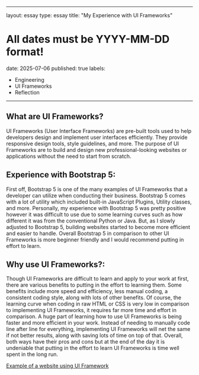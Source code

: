 
---
layout: essay
type: essay
title: "My Experience with UI Frameworks"
# All dates must be YYYY-MM-DD format!
date: 2025-07-06
published: true
labels:
  - Engineering
  - UI Frameworks
  - Reflection
---
## What are UI Frameworks?
UI Frameworks (User Interface Frameworks) are pre-built tools used to help developers design and implement user interfaces efficiently. They provide responsive design tools, style guidelines, and more. The purpose of UI Frameworks are to build and design new professional-looking websites or applications without the need to start from scratch. 

## Experience with Bootstrap 5:
First off, Bootstrap 5 is one of the many examples of UI Frameworks that a developer can utilize when conducting their business. Bootstrap 5 comes with a lot of utility which included built-in JavaScript Plugins, Utility classes, and more. Personally, my experience with Bootstrap 5 was pretty positive however it was difficult to use due to some learning curves such as how different it was from the conventional Python or Java. But, as I slowly adjusted to Bootstrap 5, building websites started to become more efficient and easier to handle. Overall Bootstrap 5 in comparison to other UI Frameworks is more beginner friendly and I would recommend putting in effort to learn. 

## Why use UI Frameworks?:
Though UI Frameworks are difficult to learn and apply to your work at first, there are various benefits to putting in the effort to learning them. Some benefits include more speed and efficiency, less manual coding, a consistent coding style, along with lots of other benefits. Of course, the learning curve when coding in raw HTML or CSS is very low in comparison to implementing UI Frameworks, it requires far more time and effort in comparison. A huge part of learning how to use UI Frameworks is being faster and more efficient in your work. Instead of needing to manually code line after line for everything, implementing UI Frameworks will net the same if not better results, along with saving lots of time on top of that. Overall, both ways have their pros and cons but at the end of the day it is undeniable that putting in the effort to learn UI Frameworks is time well spent in the long run. 

[Example of a website using UI Framework](https://popartstudio.nl/)

